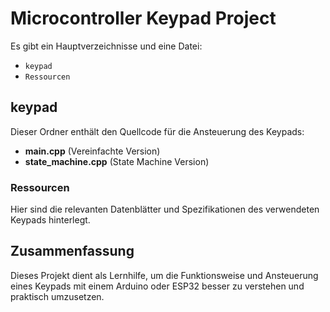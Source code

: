 
# Microcontroller Keypad Project

Es gibt ein Hauptverzeichnisse und eine Datei:

- `keypad`
- `Ressourcen`

## keypad

Dieser Ordner enthält den Quellcode für die Ansteuerung des Keypads:

- **main.cpp** (Vereinfachte Version)
- **state_machine.cpp** (State Machine Version)

### Ressourcen

Hier sind die relevanten Datenblätter und Spezifikationen des verwendeten Keypads hinterlegt.

## Zusammenfassung

Dieses Projekt dient als Lernhilfe, um die Funktionsweise und Ansteuerung eines Keypads mit einem Arduino oder ESP32 besser zu verstehen und praktisch umzusetzen.
